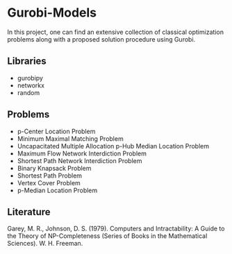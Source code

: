 # Gurobi-Models
In this project, one can find an extensive collection of classical optimization problems along with a proposed solution procedure using Gurobi.

## Libraries
- gurobipy
- networkx
- random

## Problems
- p-Center Location Problem
- Minimum Maximal Matching Problem
- Uncapacitated Multiple Allocation p-Hub Median Location Problem
- Maximum Flow Network Interdiction Problem
- Shortest Path Network Interdiction Problem
- Binary Knapsack Problem
- Shortest Path Problem
- Vertex Cover Problem
- p-Median Location Problem

## Literature
Garey, M. R., Johnson, D. S. (1979). Computers and Intractability: A Guide to the Theory of NP-Completeness (Series of Books in the Mathematical Sciences). W. H. Freeman.
